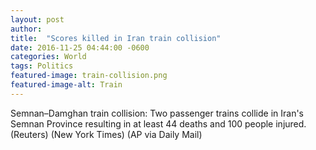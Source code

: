 ```yaml
---
layout: post
author: 
title:  "Scores killed in Iran train collision"
date: 2016-11-25 04:44:00 -0600
categories: World
tags: Politics
featured-image: train-collision.png
featured-image-alt: Train
---
```

Semnan–Damghan train collision: Two passenger trains collide in Iran's Semnan Province resulting in at least 44 deaths and 100 people injured. (Reuters) (New York Times) (AP via Daily Mail)

<a href="https://www.aljazeera.com/news/2016/11/25/scores-killed-in-iran-train-collision" data-iframely-url></a>
